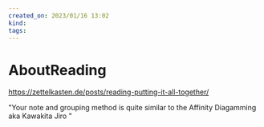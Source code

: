```yaml
---
created_on: 2023/01/16 13:02
kind:
tags:
---
```


# AboutReading

<https://zettelkasten.de/posts/reading-putting-it-all-together/>

"Your note and grouping method is quite similar to the Affinity Diagamming aka Kawakita Jiro "
